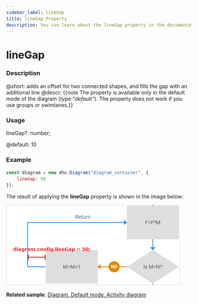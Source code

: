 ```yaml
---
sidebar_label: lineGap
title: lineGap Property
description: You can learn about the lineGap property in the documentation of the DHTMLX JavaScript Diagram library. Browse developer guides and API reference, try out code examples and live demos, and download a free 30-day evaluation version of DHTMLX Diagram.
---
```


# lineGap

### Description

@short: adds an offset for two connected shapes, and fills the gap with an additional line
@descr:
{{note The property is available only in the default mode of the diagram (*type:"default"*). The property does not work if you use groups or swimlanes.}}

### Usage

 lineGap?: number;

@default: 10

### Example

~~~js
const diagram = new dhx.Diagram("diagram_container", { 
  	lineGap: 50
});
~~~

The result of applying the **lineGap** property is shown in the image below:

![](../../assets/linegap_config.png)

**Related sample**: [Diagram. Default mode. Activity diagram](https://snippet.dhtmlx.com/a9t2z2dt)